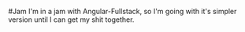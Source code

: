 #Jam
I'm in a jam with Angular-Fullstack, so I'm going with it's simpler version until I can get my shit together.